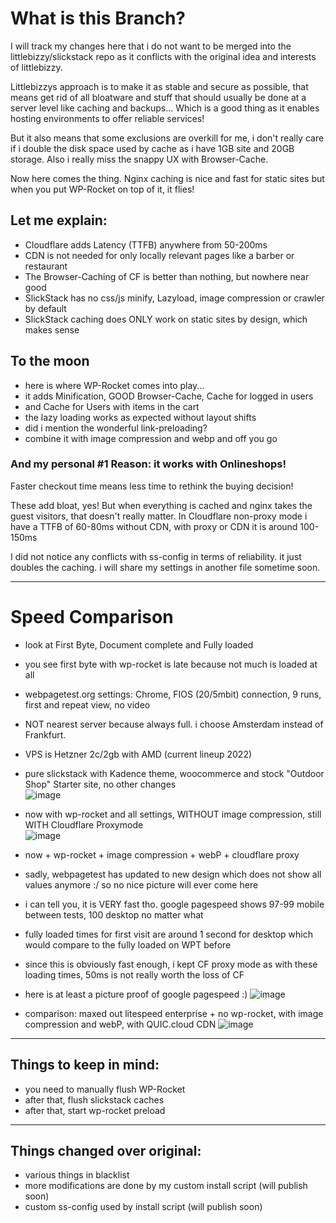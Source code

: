 # What is this Branch?

I will track my changes here that i do not want to be merged into the littlebizzy/slickstack repo as it conflicts with the original idea and interests of littlebizzy.

Littlebizzys approach is to make it as stable and secure as possible, that means get rid of all bloatware and stuff that should usually be done at a server level like caching and backups... Which is a good thing as it enables hosting environments to offer reliable services!

But it also means that some exclusions are overkill for me, i don't really care if i double the disk space used by cache as i have 1GB site and 20GB storage. Also i really miss the snappy UX with Browser-Cache.

Now here comes the thing. Nginx caching is nice and fast for static sites but when you put WP-Rocket on top of it, it flies!

## Let me explain:
* Cloudflare adds Latency (TTFB) anywhere from 50-200ms 
* CDN is not needed for only locally relevant pages like a barber or restaurant
* The Browser-Caching of CF is better than nothing, but nowhere near good
* SlickStack has no css/js minify, Lazyload, image compression or crawler by default
* SlickStack caching does ONLY work on static sites by design, which makes sense

## To the moon
* here is where WP-Rocket comes into play...
* it adds Minification, GOOD Browser-Cache, Cache for logged in users
* and Cache for Users with items in the cart
* the lazy loading works as expected without layout shifts
* did i mention the wonderful link-preloading?
* combine it with image compression and webp and off you go
### And my personal #1 Reason: it works with Onlineshops!
Faster checkout time means less time to rethink the buying decision!  

These add bloat, yes! But when everything is cached and nginx takes the guest visitors, that doesn't really matter. In Cloudflare non-proxy mode i have a TTFB of 60-80ms without CDN, with proxy or CDN it is around 100-150ms

I did not notice any conflicts with ss-config in terms of reliability. it just doubles the caching. i will share my settings in another file sometime soon.

____
# Speed Comparison  
* look at First Byte, Document complete and Fully loaded
* you see first byte with wp-rocket is late because not much is loaded at all
* webpagetest.org settings: Chrome, FIOS (20/5mbit) connection, 9 runs, first and repeat view, no video
* NOT nearest server because always full. i choose Amsterdam instead of Frankfurt.
* VPS is Hetzner 2c/2gb with AMD (current lineup 2022)

* pure slickstack with Kadence theme, woocommerce and stock "Outdoor Shop" Starter site, no other changes  
![image](https://user-images.githubusercontent.com/20801141/150625991-04a8b64b-b349-415a-81e0-cc91a7c913b2.png)


* now with wp-rocket and all settings, WITHOUT image compression, still WITH Cloudflare Proxymode  
![image](https://user-images.githubusercontent.com/20801141/150626090-af03c681-82dc-4867-81b6-be4a1f4f2447.png)


* now + wp-rocket + image compression + webP + cloudflare proxy
* sadly, webpagetest has updated to new design which does not show all values anymore :/ so no nice picture will ever come here
* i can tell you, it is VERY fast tho. google pagespeed shows 97-99 mobile between tests, 100 desktop no matter what
* fully loaded times for first visit are around 1 second for desktop which would compare to the fully loaded on WPT before
* since this is obviously fast enough, i kept CF proxy mode as with these loading times, 50ms is not really worth the loss of CF
* here is at least a picture proof of google pagespeed :)
![image](https://user-images.githubusercontent.com/20801141/152898836-b4a3f49a-3478-4edd-b6fd-2ecfea138359.png)


* comparison: maxed out litespeed enterprise + no wp-rocket, with image compression and webP, with QUIC.cloud CDN
![image](https://user-images.githubusercontent.com/20801141/150626076-90029c69-6604-45a2-b582-bff20c2c538e.png)

____
## Things to keep in mind:
* you need to manually flush WP-Rocket
* after that, flush slickstack caches
* after that, start wp-rocket preload
____
## Things changed over original:
* various things in blacklist
* more modifications are done by my custom install script (will publish soon)
* custom ss-config used by install script (will publish soon)